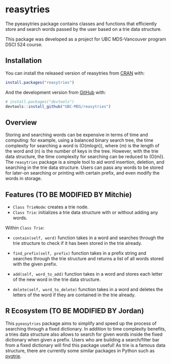 
<!-- README.md is generated from README.Rmd. Please edit that file -->

# reasytries

<!-- badges: start -->

<!-- badges: end -->

The pyeasytries package contains classes and functions that efficiently
store and search words passed by the user based on a trie data
structure.

This package was developed as a project for UBC MDS-Vancouver program
DSCI 524 course.

## Installation

You can install the released version of reasytries from
[CRAN](https://CRAN.R-project.org) with:

``` r
install.packages("reasytries")
```

And the development version from [GitHub](https://github.com/) with:

``` r
# install.packages("devtools")
devtools::install_github("UBC-MDS/reasytries")
```

## Overview

Storing and searching words can be expensive in terms of time and
computing: for example, using a balanced binary search tree, the time
complexity for searching a word is \(O(mlogn)\), where \(m\) is the
length of the word and \(n\) is the number of keys in the tree. However,
with the trie data structure, the time complexity for searching can be
reduced to \(O(m)\). The `reasytries` package is a simple tool to aid
word insertion, deletion, and searching in the trie data structure.
Users can pass any words to be stored for later-on searching or printing
with certain prefix, and even modify the words in storage.

## Features (TO BE MODIFIED BY Mitchie)

  - `Class TrieNode`: creates a trie node.
  - `Class Trie`: initializes a trie data structure with or without
    adding any words.

Within `Class Trie`:

  - `contain(self, word)` function takes in a word and searches through
    the trie structure to check if it has been stored in the trie
    already.

  - `find_prefix(self, prefix)` function takes in a prefix string and
    searches through the trie structure and returns a list of all words
    stored with the given prefix.

  - `add(self, word_to_add)` function takes in a word and stores each
    letter of the new word in the trie data structure.

  - `delete(self, word_to_delete)` function takes in a word and deletes
    the letters of the word if they are contained in the trie already.

## R Ecosystem (TO BE MODIFIED BY Jordan)

This `pyeasytries` package aims to simplify and speed up the process of
searching through a fixed dictionary. In addition to time complexity
benefits, a tries data structure also allows to search for given words
inside the fixed dictionary when given a prefix. Users who are building
a search/filter bar from a fixed dictionary will find this package
useful\! As trie is a famous data structure, there are currently some
similar packages in Python such as
[pygtrie](https://pypi.org/project/pygtrie/).
